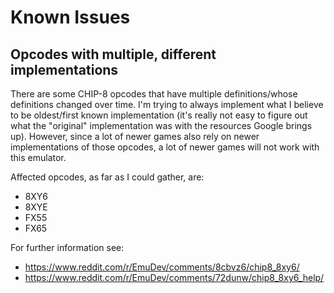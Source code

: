 # Known Issues
## Opcodes with multiple, different implementations 
There are some CHIP-8 opcodes that have multiple definitions/whose definitions changed over time.
I'm trying to always implement what I believe to be oldest/first known implementation (it's really not easy to figure out what the "original" implementation was with the resources Google brings up).
However, since a lot of newer games also rely on newer implementations of those opcodes, a lot of newer games will not work with this emulator.

Affected opcodes, as far as I could gather, are:

 - 8XY6
 - 8XYE
 - FX55
 - FX65

For further information see:

 - https://www.reddit.com/r/EmuDev/comments/8cbvz6/chip8_8xy6/
 - https://www.reddit.com/r/EmuDev/comments/72dunw/chip8_8xy6_help/